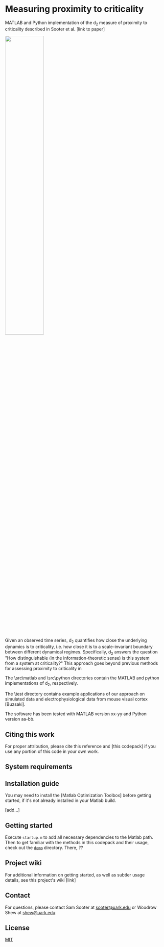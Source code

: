 # Measuring proximity to criticality

MATLAB and Python implementation of the d<sub>2</sub> measure of proximity to criticality described in Sooter et al. [link to paper]

<img src="https://github.com/user-attachments/assets/d1ef48e4-b77b-49a2-9905-53daa52da9cb" style="width:50%; height:auto;">

Given an observed time series, d<sub>2</sub> quantifies how close the underlying dynamics is to criticality, i.e. how close it is to a scale-invariant boundary between different dynamical regimes. Specifically, d<sub>2</sub> answers the question "How distinguishable (in the information-theoretic sense) is this system from a system at criticality?" This approach goes beyond previous methods for assessing proximity to criticality in 

The \src\matlab and \src\python directories contain the MATLAB and python implementations of d<sub>2</sub>, respectively.

The \test directory contains example applications of our approach on simulated data and electrophysiological data from mouse visual cortex [Buzsaki].

The software has been tested with MATLAB version xx-yy and Python version aa-bb. 
## Citing this work

For proper attribution, please cite this reference and [this codepack] if
you use any portion of this code in your own work.

## System requirements


## Installation guide

You may need to install the 
[Matlab Optimization Toolbox]
before getting started, if it's not already installed in your Matlab build.

[add...]

## Getting started

Execute `startup.m` to add all necessary dependencies to the Matlab path.
Then to get familiar with the methods in this codepack and their usage, check out the
[`demo`](demo) directory. There, ??

## Project wiki

For additional information on getting started, as well as subtler usage details, see
this project's wiki [link]

## Contact
For questions, please contact Sam Sooter at sooter@uark.edu or Woodrow Shew at shew@uark.edu

## License
[MIT](LICENSE.md)
